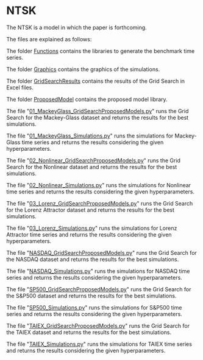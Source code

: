 # NTSK

The NTSK is a model in which the paper is forthcoming.

The files are explained as follows:

The folder [Functions](https://github.com/kaikerochaalves/NTSK/tree/9eff3b4312ed6eb37c8294ca75801d5ba9fbefb3/Functions) contains the libraries to generate the benchmark time series.

The folder [Graphics](https://github.com/kaikerochaalves/NTSK/tree/9eff3b4312ed6eb37c8294ca75801d5ba9fbefb3/Graphics) contains the graphics of the simulations.

The folder [GridSearchResults](https://github.com/kaikerochaalves/NTSK/tree/9eff3b4312ed6eb37c8294ca75801d5ba9fbefb3/GridSearchResults) contains the results of the Grid Search in Excel files.

The folder [ProposedModel](https://github.com/kaikerochaalves/NTSK/tree/9eff3b4312ed6eb37c8294ca75801d5ba9fbefb3/ProposedModel) contains the proposed model library.

The file "[01_MackeyGlass_GridSearchProposedModels.py](https://github.com/kaikerochaalves/NTSK/blob/9eff3b4312ed6eb37c8294ca75801d5ba9fbefb3/01_MackeyGlass_GridSearchProposedModels.py)" runs the Grid Search for the Mackey-Glass dataset and returns the results for the best simulations.

The file "[01_MackeyGlass_Simulations.py](https://github.com/kaikerochaalves/NTSK/blob/9eff3b4312ed6eb37c8294ca75801d5ba9fbefb3/01_MackeyGlass_Simulations.py)" runs the simulations for Mackey-Glass time series and returns the results considering the given hyperparameters.

The file "[02_Nonlinear_GridSearchProposedModels.py](https://github.com/kaikerochaalves/NTSK/blob/9eff3b4312ed6eb37c8294ca75801d5ba9fbefb3/02_Nonlinear_GridSearchProposedModels.py)" runs the Grid Search for the Nonlinear dataset and returns the results for the best simulations.

The file "[02_Nonlinear_Simulations.py](https://github.com/kaikerochaalves/NTSK/blob/9eff3b4312ed6eb37c8294ca75801d5ba9fbefb3/02_Nonlinear_Simulations.py)" runs the simulations for Nonlinear time series and returns the results considering the given hyperparameters.

The file "[03_Lorenz_GridSearchProposedModels.py](https://github.com/kaikerochaalves/NTSK/blob/9eff3b4312ed6eb37c8294ca75801d5ba9fbefb3/03_Lorenz_GridSearchProposedModels.py)" runs the Grid Search for the Lorenz Attractor dataset and returns the results for the best simulations.

The file "[03_Lorenz_Simulations.py](https://github.com/kaikerochaalves/NTSK/blob/9eff3b4312ed6eb37c8294ca75801d5ba9fbefb3/03_Lorenz_Simulations.py)" runs the simulations for Lorenz Attractor time series and returns the results considering the given hyperparameters.

The file "[NASDAQ_GridSearchProposedModels.py](https://github.com/kaikerochaalves/NTSK/blob/9eff3b4312ed6eb37c8294ca75801d5ba9fbefb3/NASDAQ_GridSearchProposedModels.py)" runs the Grid Search for the NASDAQ dataset and returns the results for the best simulations.

The file "[NASDAQ_Simulations.py](https://github.com/kaikerochaalves/NTSK/blob/9eff3b4312ed6eb37c8294ca75801d5ba9fbefb3/NASDAQ_Simulations.py)" runs the simulations for NASDAQ time series and returns the results considering the given hyperparameters.

The file "[SP500_GridSearchProposedModels.py](https://github.com/kaikerochaalves/NTSK/blob/9eff3b4312ed6eb37c8294ca75801d5ba9fbefb3/SP500_GridSearchProposedModels.py)" runs the Grid Search for the S&P500 dataset and returns the results for the best simulations.

The file "[SP500_Simulations.py](https://github.com/kaikerochaalves/NTSK/blob/9eff3b4312ed6eb37c8294ca75801d5ba9fbefb3/SP500_Simulations.py)" runs the simulations for S&P500 time series and returns the results considering the given hyperparameters.

The file "[TAIEX_GridSearchProposedModels.py](https://github.com/kaikerochaalves/NTSK/blob/9eff3b4312ed6eb37c8294ca75801d5ba9fbefb3/TAIEX_GridSearchProposedModels.py)" runs the Grid Search for the TAIEX dataset and returns the results for the best simulations.

The file "[TAIEX_Simulations.py](https://github.com/kaikerochaalves/NTSK/blob/9eff3b4312ed6eb37c8294ca75801d5ba9fbefb3/TAIEX_Simulations.py)" runs the simulations for TAIEX time series and returns the results considering the given hyperparameters.
